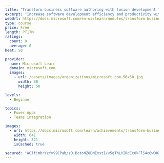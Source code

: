 ```yaml
---
title: "Transform business software authoring with fusion development teams"
excerpt: "Increase software development efficiency and productivity with fusion development teams."
webUrl: https://docs.microsoft.com/en-us/learn/modules/transform-business-software-authoring-with-fusion-dev/
type: course
price: Free
length: PT17M
ratings:
  count: 0
  average: 0
heat: 50

provider:
  name: Microsoft Learn
  domain: microsoft.com
  images:
    - url: /assets/images/organizations/microsoft.com-50x50.jpg
      width: 50
      height: 50

levels:
  - Beginner

topics:
  - Power Apps
  - Teams integration

images:
  - url: https://docs.microsoft.com/learn/achievements/transform-business-software-authoring-with-fusion-development-social.png
    width: 641
    height: 321
    isCached: true

secured: "WGlfjmbrYzYv99CPab/zD+BotoNZ8DNIxstI/v5gThLVIRdEc0kFlS4c0wO0XPUFLVRZ7teqPCn2LcL5lF9eXeS6xTIrjuvwKFKQbx440sc0CoLQo8X4+RP/EMj/u7otWrbeTlZxvq8MESMEj/Q2S0R+r3xHNrqdOe/IEc3kbQezNO4VT5+StDheQWDDTpJ2+MMzz2JLdHoWnwME5ZIQ/paDnuGqiVRD6LgbOSDPcsLXmKnS/s5JtmzwKoPIMx9DxdrRL06gEqkhN1lJKKto9EWLu3lNJuQvRzd+ogaeo1+UCGkPIMZWvsnSsHGnw/noZmIklG8gccUUfvWgFr+q1ZCvwYDb8BpWgXW+nMM4cX8YvjTE7/ZnsEli8OCEbX6kLHoLwvW9gX5T23nzU4gt8g==;mRwwgAKjDUY+e6n4dNeEuQ=="
---
```


